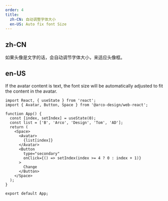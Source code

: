 ```yaml
---
order: 4
title:
  zh-CN: 自动调整字体大小
  en-US: Auto fix font Size
---
```


## zh-CN

如果头像是文字的话，会自动调节字体大小，来适应头像框。

## en-US

If the avatar content is text, the font size will be automatically adjusted to fit the content in the avatar.

```tsx
import React, { useState } from 'react';
import { Avatar, Button, Space } from '@arco-design/web-react';

function App() {
  const [index, setIndex] = useState(0);
  const list = ['B', 'Arco', 'Design', 'Tom', 'AD'];
  return (
    <Space>
      <Avatar>
        {list[index]}
      </Avatar>
      <Button
        type="secondary"
        onClick={() => setIndex(index >= 4 ? 0 : index + 1)}
      >
        Change
      </Button>
    </Space>
  );
}

export default App;
```
